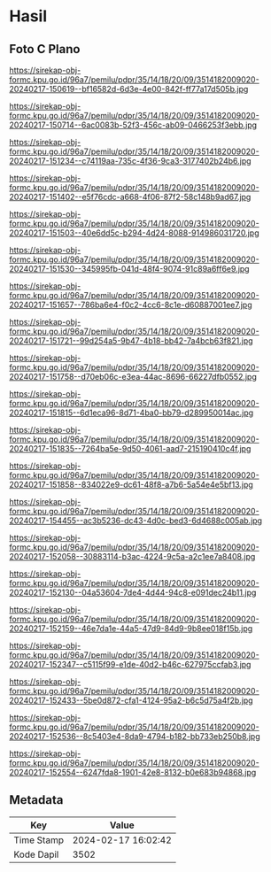 # Hasil

## Foto C Plano

https://sirekap-obj-formc.kpu.go.id/96a7/pemilu/pdpr/35/14/18/20/09/3514182009020-20240217-150619--bf16582d-6d3e-4e00-842f-ff77a17d505b.jpg

https://sirekap-obj-formc.kpu.go.id/96a7/pemilu/pdpr/35/14/18/20/09/3514182009020-20240217-150714--6ac0083b-52f3-456c-ab09-0466253f3ebb.jpg

https://sirekap-obj-formc.kpu.go.id/96a7/pemilu/pdpr/35/14/18/20/09/3514182009020-20240217-151234--c74119aa-735c-4f36-9ca3-3177402b24b6.jpg

https://sirekap-obj-formc.kpu.go.id/96a7/pemilu/pdpr/35/14/18/20/09/3514182009020-20240217-151402--e5f76cdc-a668-4f06-87f2-58c148b9ad67.jpg

https://sirekap-obj-formc.kpu.go.id/96a7/pemilu/pdpr/35/14/18/20/09/3514182009020-20240217-151503--40e6dd5c-b294-4d24-8088-914986031720.jpg

https://sirekap-obj-formc.kpu.go.id/96a7/pemilu/pdpr/35/14/18/20/09/3514182009020-20240217-151530--345995fb-041d-48f4-9074-91c89a6ff6e9.jpg

https://sirekap-obj-formc.kpu.go.id/96a7/pemilu/pdpr/35/14/18/20/09/3514182009020-20240217-151657--786ba6e4-f0c2-4cc6-8c1e-d60887001ee7.jpg

https://sirekap-obj-formc.kpu.go.id/96a7/pemilu/pdpr/35/14/18/20/09/3514182009020-20240217-151721--99d254a5-9b47-4b18-bb42-7a4bcb63f821.jpg

https://sirekap-obj-formc.kpu.go.id/96a7/pemilu/pdpr/35/14/18/20/09/3514182009020-20240217-151758--d70eb06c-e3ea-44ac-8696-66227dfb0552.jpg

https://sirekap-obj-formc.kpu.go.id/96a7/pemilu/pdpr/35/14/18/20/09/3514182009020-20240217-151815--6d1eca96-8d71-4ba0-bb79-d289950014ac.jpg

https://sirekap-obj-formc.kpu.go.id/96a7/pemilu/pdpr/35/14/18/20/09/3514182009020-20240217-151835--7264ba5e-9d50-4061-aad7-215190410c4f.jpg

https://sirekap-obj-formc.kpu.go.id/96a7/pemilu/pdpr/35/14/18/20/09/3514182009020-20240217-151858--834022e9-dc61-48f8-a7b6-5a54e4e5bf13.jpg

https://sirekap-obj-formc.kpu.go.id/96a7/pemilu/pdpr/35/14/18/20/09/3514182009020-20240217-154455--ac3b5236-dc43-4d0c-bed3-6d4688c005ab.jpg

https://sirekap-obj-formc.kpu.go.id/96a7/pemilu/pdpr/35/14/18/20/09/3514182009020-20240217-152058--30883114-b3ac-4224-9c5a-a2c1ee7a8408.jpg

https://sirekap-obj-formc.kpu.go.id/96a7/pemilu/pdpr/35/14/18/20/09/3514182009020-20240217-152130--04a53604-7de4-4d44-94c8-e091dec24b11.jpg

https://sirekap-obj-formc.kpu.go.id/96a7/pemilu/pdpr/35/14/18/20/09/3514182009020-20240217-152159--46e7da1e-44a5-47d9-84d9-9b8ee018f15b.jpg

https://sirekap-obj-formc.kpu.go.id/96a7/pemilu/pdpr/35/14/18/20/09/3514182009020-20240217-152347--c5115f99-e1de-40d2-b46c-627975ccfab3.jpg

https://sirekap-obj-formc.kpu.go.id/96a7/pemilu/pdpr/35/14/18/20/09/3514182009020-20240217-152433--5be0d872-cfa1-4124-95a2-b6c5d75a4f2b.jpg

https://sirekap-obj-formc.kpu.go.id/96a7/pemilu/pdpr/35/14/18/20/09/3514182009020-20240217-152536--8c5403e4-8da9-4794-b182-bb733eb250b8.jpg

https://sirekap-obj-formc.kpu.go.id/96a7/pemilu/pdpr/35/14/18/20/09/3514182009020-20240217-152554--6247fda8-1901-42e8-8132-b0e683b94868.jpg


## Metadata

| Key        | Value               |
| ---------- | ------------------- |
| Time Stamp | 2024-02-17 16:02:42 |
| Kode Dapil | 3502                |



